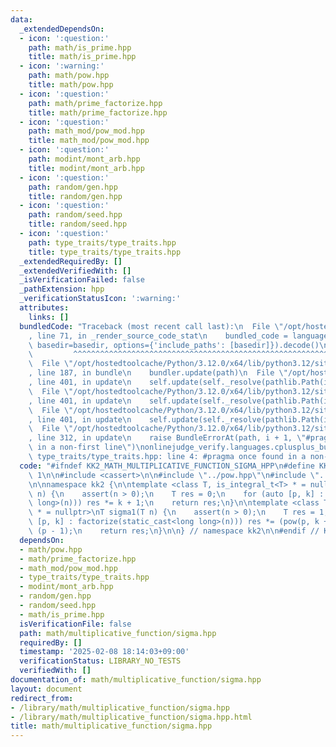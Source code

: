 ```yaml
---
data:
  _extendedDependsOn:
  - icon: ':question:'
    path: math/is_prime.hpp
    title: math/is_prime.hpp
  - icon: ':warning:'
    path: math/pow.hpp
    title: math/pow.hpp
  - icon: ':question:'
    path: math/prime_factorize.hpp
    title: math/prime_factorize.hpp
  - icon: ':question:'
    path: math_mod/pow_mod.hpp
    title: math_mod/pow_mod.hpp
  - icon: ':question:'
    path: modint/mont_arb.hpp
    title: modint/mont_arb.hpp
  - icon: ':question:'
    path: random/gen.hpp
    title: random/gen.hpp
  - icon: ':question:'
    path: random/seed.hpp
    title: random/seed.hpp
  - icon: ':question:'
    path: type_traits/type_traits.hpp
    title: type_traits/type_traits.hpp
  _extendedRequiredBy: []
  _extendedVerifiedWith: []
  _isVerificationFailed: false
  _pathExtension: hpp
  _verificationStatusIcon: ':warning:'
  attributes:
    links: []
  bundledCode: "Traceback (most recent call last):\n  File \"/opt/hostedtoolcache/Python/3.12.0/x64/lib/python3.12/site-packages/onlinejudge_verify/documentation/build.py\"\
    , line 71, in _render_source_code_stat\n    bundled_code = language.bundle(stat.path,\
    \ basedir=basedir, options={'include_paths': [basedir]}).decode()\n          \
    \         ^^^^^^^^^^^^^^^^^^^^^^^^^^^^^^^^^^^^^^^^^^^^^^^^^^^^^^^^^^^^^^^^^^^^^^^^^^^^^^^^^\n\
    \  File \"/opt/hostedtoolcache/Python/3.12.0/x64/lib/python3.12/site-packages/onlinejudge_verify/languages/cplusplus.py\"\
    , line 187, in bundle\n    bundler.update(path)\n  File \"/opt/hostedtoolcache/Python/3.12.0/x64/lib/python3.12/site-packages/onlinejudge_verify/languages/cplusplus_bundle.py\"\
    , line 401, in update\n    self.update(self._resolve(pathlib.Path(included), included_from=path))\n\
    \  File \"/opt/hostedtoolcache/Python/3.12.0/x64/lib/python3.12/site-packages/onlinejudge_verify/languages/cplusplus_bundle.py\"\
    , line 401, in update\n    self.update(self._resolve(pathlib.Path(included), included_from=path))\n\
    \  File \"/opt/hostedtoolcache/Python/3.12.0/x64/lib/python3.12/site-packages/onlinejudge_verify/languages/cplusplus_bundle.py\"\
    , line 401, in update\n    self.update(self._resolve(pathlib.Path(included), included_from=path))\n\
    \  File \"/opt/hostedtoolcache/Python/3.12.0/x64/lib/python3.12/site-packages/onlinejudge_verify/languages/cplusplus_bundle.py\"\
    , line 312, in update\n    raise BundleErrorAt(path, i + 1, \"#pragma once found\
    \ in a non-first line\")\nonlinejudge_verify.languages.cplusplus_bundle.BundleErrorAt:\
    \ type_traits/type_traits.hpp: line 4: #pragma once found in a non-first line\n"
  code: "#ifndef KK2_MATH_MULTIPLICATIVE_FUNCTION_SIGMA_HPP\n#define KK2_MATH_MULTIPLICATIVE_FUNCTION_SIGMA_HPP\
    \ 1\n\n#include <cassert>\n\n#include \"../pow.hpp\"\n#include \"../prime_factorize.hpp\"\
    \n\nnamespace kk2 {\n\ntemplate <class T, is_integral_t<T> * = nullptr>\nT sigma0(T\
    \ n) {\n    assert(n > 0);\n    T res = 0;\n    for (auto [p, k] : factorize(static_cast<long\
    \ long>(n))) res *= k + 1;\n    return res;\n}\n\ntemplate <class T, is_integral_t<T>\
    \ * = nullptr>\nT sigma1(T n) {\n    assert(n > 0);\n    T res = 1;\n    for (auto\
    \ [p, k] : factorize(static_cast<long long>(n))) res *= (pow(p, k + 1) - 1) /\
    \ (p - 1);\n    return res;\n}\n\n} // namespace kk2\n\n#endif // KK2_MATH_MULTIPLICATIVE_FUNCTION_SIGMA_HPP\n"
  dependsOn:
  - math/pow.hpp
  - math/prime_factorize.hpp
  - math_mod/pow_mod.hpp
  - type_traits/type_traits.hpp
  - modint/mont_arb.hpp
  - random/gen.hpp
  - random/seed.hpp
  - math/is_prime.hpp
  isVerificationFile: false
  path: math/multiplicative_function/sigma.hpp
  requiredBy: []
  timestamp: '2025-02-08 18:14:03+09:00'
  verificationStatus: LIBRARY_NO_TESTS
  verifiedWith: []
documentation_of: math/multiplicative_function/sigma.hpp
layout: document
redirect_from:
- /library/math/multiplicative_function/sigma.hpp
- /library/math/multiplicative_function/sigma.hpp.html
title: math/multiplicative_function/sigma.hpp
---
```

